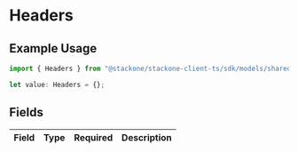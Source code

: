 # Headers

## Example Usage

```typescript
import { Headers } from "@stackone/stackone-client-ts/sdk/models/shared";

let value: Headers = {};
```

## Fields

| Field       | Type        | Required    | Description |
| ----------- | ----------- | ----------- | ----------- |